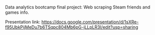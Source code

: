 Data analytics bootcamp final project: Web scraping Steam friends and games info. 

Presentation link: https://docs.google.com/presentation/d/1sXRe-f95UbkPijMeDu7b6TSqpc804Mb6pG-jLLpLR3I/edit?usp=sharing
